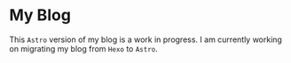 # My Blog

This `Astro` version of my blog is a work in progress. I am currently working on migrating my blog from `Hexo` to `Astro`.
